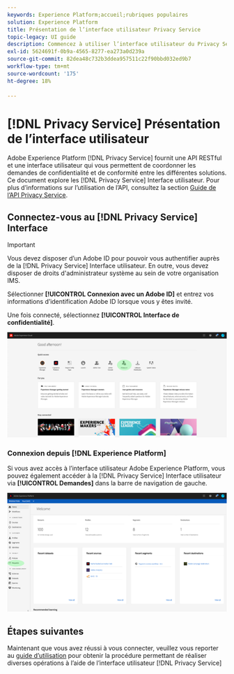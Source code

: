 ```yaml
---
keywords: Experience Platform;accueil;rubriques populaires
solution: Experience Platform
title: Présentation de l’interface utilisateur Privacy Service
topic-legacy: UI guide
description: Commencez à utiliser l’interface utilisateur du Privacy Service pour coordonner et surveiller les demandes de confidentialité dans diverses applications Experience Cloud.
exl-id: 5624691f-0b9a-4565-8277-ea273a0d239a
source-git-commit: 82dea48c732b3ddea957511c22f90bbd032ed9b7
workflow-type: tm+mt
source-wordcount: '175'
ht-degree: 18%

---
```


# [!DNL Privacy Service] Présentation de l’interface utilisateur

Adobe Experience Platform [!DNL Privacy Service] fournit une API RESTful et une interface utilisateur qui vous permettent de coordonner les demandes de confidentialité et de conformité entre les différentes solutions. Ce document explore les [!DNL Privacy Service] Interface utilisateur. Pour plus d’informations sur l’utilisation de l’API, consultez la section [Guide de l’API Privacy Service](../api/overview.md).

## Connectez-vous au [!DNL Privacy Service] Interface

>[!IMPORTANT]
>
>Vous devez disposer d’un Adobe ID pour pouvoir vous authentifier auprès de la [!DNL Privacy Service] Interface utilisateur. En outre, vous devez disposer de droits d&#39;administrateur système au sein de votre organisation IMS.

Sélectionner **[!UICONTROL Connexion avec un Adobe ID]** et entrez vos informations d’identification Adobe ID lorsque vous y êtes invité.

Une fois connecté, sélectionnez **[!UICONTROL Interface de confidentialité]**.

![](../images/ui-overview/quick-access.png)

### Connexion depuis [!DNL Experience Platform]

Si vous avez accès à l’interface utilisateur Adobe Experience Platform, vous pouvez également accéder à la [!DNL Privacy Service] Interface utilisateur via **[!UICONTROL Demandes]** dans la barre de navigation de gauche.

![](../images/ui-overview/platform.png)

## Étapes suivantes

Maintenant que vous avez réussi à vous connecter, veuillez vous reporter au [guide d’utilisation](user-guide.md) pour obtenir la procédure permettant de réaliser diverses opérations à l’aide de l’interface utilisateur [!DNL Privacy Service]
